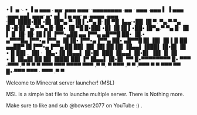 • ▌ ▄ ·. ▪   ▐ ▄ ▄▄▄ . ▄▄· ▄▄▄   ▄▄▄· ·▄▄▄▄▄▄▄▄    .▄▄ · ▄▄▄ .▄▄▄   ▌ ▐·▄▄▄ .▄▄▄      ▄▄▌   ▄▄▄· ▄• ▄▌ ▐ ▄  ▄▄·  ▄ .▄▄▄▄ .▄▄▄  
·██ ▐███▪██ •█▌▐█▀▄.▀·▐█ ▌▪▀▄ █·▐█ ▀█ ▐▄▄·•██      ▐█ ▀. ▀▄.▀·▀▄ █·▪█·█▌▀▄.▀·▀▄ █·    ██•  ▐█ ▀█ █▪██▌•█▌▐█▐█ ▌▪██▪▐█▀▄.▀·▀▄ █·
▐█ ▌▐▌▐█·▐█·▐█▐▐▌▐▀▀▪▄██ ▄▄▐▀▀▄ ▄█▀▀█ ██▪  ▐█.▪    ▄▀▀▀█▄▐▀▀▪▄▐▀▀▄ ▐█▐█•▐▀▀▪▄▐▀▀▄     ██▪  ▄█▀▀█ █▌▐█▌▐█▐▐▌██ ▄▄██▀▐█▐▀▀▪▄▐▀▀▄ 
██ ██▌▐█▌▐█▌██▐█▌▐█▄▄▌▐███▌▐█•█▌▐█ ▪▐▌██▌. ▐█▌·    ▐█▄▪▐█▐█▄▄▌▐█•█▌ ███ ▐█▄▄▌▐█•█▌    ▐█▌▐▌▐█ ▪▐▌▐█▄█▌██▐█▌▐███▌██▌▐▀▐█▄▄▌▐█•█▌
▀▀  █▪▀▀▀▀▀▀▀▀ █▪ ▀▀▀ ·▀▀▀ .▀  ▀ ▀  ▀ ▀▀▀  ▀▀▀      ▀▀▀▀  ▀▀▀ .▀  ▀. ▀   ▀▀▀ .▀  ▀    .▀▀▀  ▀  ▀  ▀▀▀ ▀▀ █▪·▀▀▀ ▀▀▀ · ▀▀▀ .▀  ▀

Welcome to Minecrat server launcher! (MSL)

MSL is a simple bat file to launche multiple server.
There is Nothing more.

Make sure to like and sub @bowser2077 on YouTube :) .
